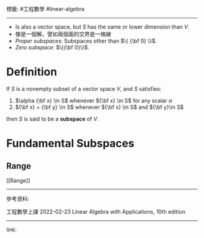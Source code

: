 標籤: #工程數學 #linear-algebra 

---

- Is also a vector space, but $S$ has the same or lower dimension than $V$.
- 像是一個解，譬如兩個面的交界是一條線
- *Proper subspaces*: Subspaces other than $\{ {\bf 0} \}$.
- *Zero subspace*: $\{{\bf 0}\}$.

# Definition

If $S$ is a nonempty subset of a vector space $V$, and $S$ satisfies:

1. $\alpha {\bf x} \in S$ whenever ${\bf x} \in S$ for any scalar $\alpha$
2. ${\bf x} + {\bf y} \in S$ whenever ${\bf x} \in S$ and ${\bf y}\in S$

then $S$ is said to be a **subspace** of $V$.

# Fundamental Subspaces

## Range

[[Range]]

---

參考資料:

工程數學上課 2022-02-23
Linear Algebra with Applications, 10th edition

---

link:

